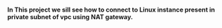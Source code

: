 <h4>
In This project we sill see how to connect to Linux instance present in private subnet of vpc using NAT gateway.
</h4>